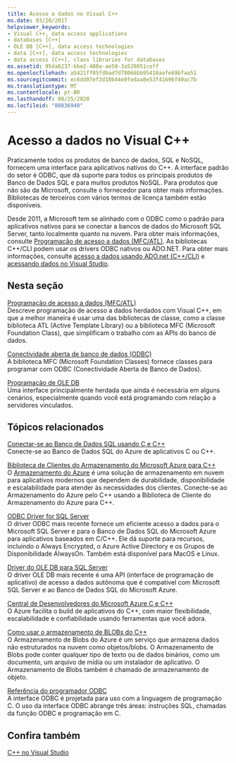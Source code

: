 ```yaml
---
title: Acesso a dados no Visual C++
ms.date: 03/28/2017
helpviewer_keywords:
- Visual C++, data access applications
- databases [C++]
- OLE DB [C++], data access technologies
- data [C++], data access technologies
- data access [C++], class libraries for databases
ms.assetid: 95da6237-bbe2-480a-ae50-3a520051ceff
ms.openlocfilehash: a5421ff05fdbad7d78066bb95410aafe69bfaa51
ms.sourcegitcommit: ec6dd97ef3d10b44e0fedaa8e53f41696f49ac7b
ms.translationtype: MT
ms.contentlocale: pt-BR
ms.lasthandoff: 08/25/2020
ms.locfileid: "88836940"
---
```

# <a name="data-access-in-visual-c"></a>Acesso a dados no Visual C++

Praticamente todos os produtos de banco de dados, SQL e NoSQL, fornecem uma interface para aplicativos nativos do C++. A interface padrão do setor é ODBC, que dá suporte para todos os principais produtos de Banco de Dados SQL e para muitos produtos NoSQL. Para produtos que não são da Microsoft, consulte o fornecedor para obter mais informações. Bibliotecas de terceiros com vários termos de licença também estão disponíveis.

Desde 2011, a Microsoft tem se alinhado com o ODBC como o padrão para aplicativos nativos para se conectar a bancos de dados do Microsoft SQL Server, tanto localmente quanto na nuvem. Para obter mais informações, consulte [Programação de acesso a dados \(MFC/ATL\)](data-access-programming-mfc-atl.md). As bibliotecas C++/CLI podem usar os drivers ODBC nativos ou ADO.NET. Para obter mais informações, consulte [acesso a dados usando ADO.net (C++/CLI)](../dotnet/data-access-using-adonet-cpp-cli.md) e [acessando dados no Visual Studio](/visualstudio/data-tools/accessing-data-in-visual-studio).

## <a name="in-this-section"></a>Nesta seção

[Programação de acesso a dados (MFC/ATL)](data-access-programming-mfc-atl.md)<br/>
Descreve programação de acesso a dados herdados com Visual C++, em que a melhor maneira é usar uma das bibliotecas de classe, como a classe biblioteca ATL (Active Template Library) ou a biblioteca MFC (Microsoft Foundation Class), que simplificam o trabalho com as APIs do banco de dados.

[Conectividade aberta de banco de dados (ODBC)](odbc/open-database-connectivity-odbc.md)<br/>
A biblioteca MFC (Microsoft Foundation Classes) fornece classes para programar com ODBC (Conectividade Aberta de Banco de Dados).

[Programação de OLE DB](oledb/ole-db-programming.md)<br/>
Uma interface principalmente herdada que ainda é necessária em alguns cenários, especialmente quando você está programando com relação a servidores vinculados.

## <a name="related-topics"></a>Tópicos relacionados

[Conectar-se ao Banco de Dados SQL usando C e C++](/azure/sql-database/sql-database-develop-cplusplus-simple)<br/>
Conecte-se ao Banco de Dados SQL do Azure de aplicativos C ou C++.

[Biblioteca de Clientes do Armazenamento do Microsoft Azure para C++](https://github.com/Azure/azure-storage-cpp)<br/>
O [Armazenamento do Azure](/azure/storage/common/storage-introduction) é uma solução de armazenamento em nuvem para aplicativos modernos que dependem de durabilidade, disponibilidade e escalabilidade para atender às necessidades dos clientes. Conecte-se ao Armazenamento do Azure pelo C++ usando a Biblioteca de Cliente do Armazenamento do Azure para C++.

[ODBC Driver for SQL Server](/sql/connect/odbc/microsoft-odbc-driver-for-sql-server)<br/>
O driver ODBC mais recente fornece um eficiente acesso a dados para o Microsoft SQL Server e para o Banco de Dados SQL do Microsoft Azure para aplicativos baseados em C/C++. Ele dá suporte para recursos, incluindo o Always Encrypted, o Azure Active Directory e os Grupos de Disponibilidade AlwaysOn. Também está disponível para MacOS e Linux.

[Driver do OLE DB para SQL Server](/sql/connect/oledb/oledb-driver-for-sql-server)<br/>
O driver OLE DB mais recente é uma API (interface de programação de aplicativo) de acesso a dados autônoma que é compatível com Microsoft SQL Server e ao Banco de Dados SQL do Microsoft Azure.

[Central de Desenvolvedores do Microsoft Azure C e C++](https://azure.microsoft.com/develop/cpp/)<br/>
O Azure facilita o build de aplicativos do C++, com maior flexibilidade, escalabilidade e confiabilidade usando ferramentas que você adora.

[Como usar o armazenamento de BLOBs do C++](/azure/storage/storage-c-plus-plus-how-to-use-blobs)<br/>
O Armazenamento de Blobs do Azure é um serviço que armazena dados não estruturados na nuvem como objetos/blobs. O Armazenamento de Blobs pode conter qualquer tipo de texto ou de dados binários, como um documento, um arquivo de mídia ou um instalador de aplicativo. O Armazenamento de Blobs também é chamado de armazenamento de objeto.

[Referência do programador ODBC](/sql/odbc/reference/odbc-programmer-s-reference)<br/>
A interface ODBC é projetada para uso com a linguagem de programação C. O uso da interface ODBC abrange três áreas: instruções SQL, chamadas da função ODBC e programação em C.

## <a name="see-also"></a>Confira também

[C++ no Visual Studio](../overview/visual-cpp-in-visual-studio.md)
